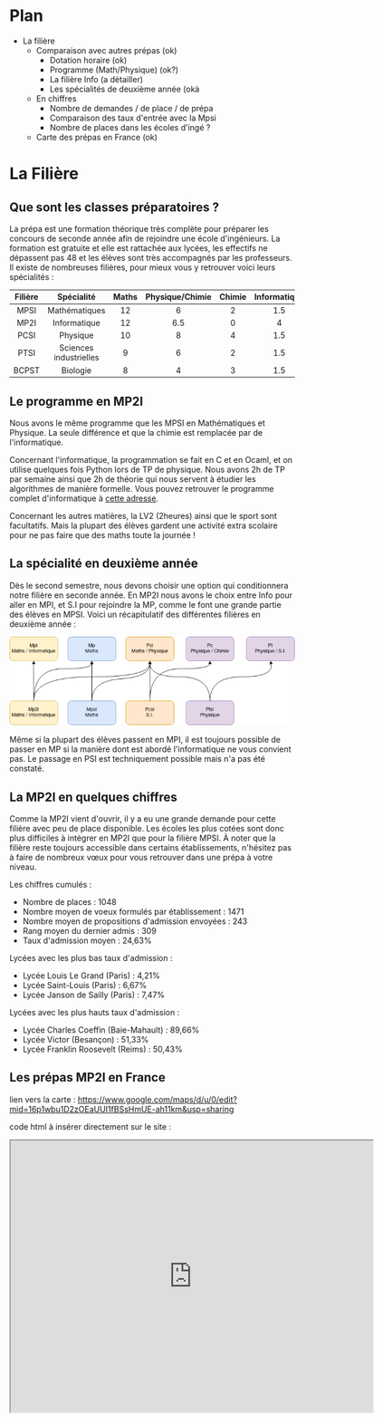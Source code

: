 # Plan
 - La filière
	 -	Comparaison avec autres prépas (ok)
		 -	Dotation horaire (ok)
		 -	Programme (Math/Physique) (ok?)
		 -	La filière Info (a détailler)
		 -	Les spécialités de deuxième année (okà
	 -	En chiffres
		 -	Nombre de demandes / de place / de prépa
		 -	Comparaison des taux d'entrée avec la Mpsi
		 -	Nombre de places dans les écoles d'ingé ?
	 -	Carte des prépas en France (ok)

# La Filière
## Que sont les classes préparatoires ?
La prépa est une formation théorique très complète pour préparer les concours de seconde année afin de rejoindre une école d'ingénieurs.
La formation est gratuite et elle est rattachée aux lycées, les effectifs ne dépassent pas 48 et les élèves sont très accompagnés par les professeurs.
Il existe de nombreuses filières, pour mieux vous y retrouver voici leurs spécialités :

| Filière  |       Spécialité       | Maths | Physique/Chimie | Chimie | Informatique |  SI  | LV1 | Français | SVT |
|:--------:|:----------------------:|:----:|:---------------:|:------:|:------------:|:----:|:---:|:--------:|:---:|
|   MPSI   |      Mathématiques      |  12  |        6        |    2   |      1.5     |   2  |  2  |     2    |  0  |
|   MP2I   |      Informatique      |  12  |       6.5       |    0   |       4      |   2  |  2  |     2    |  0  |
|   PCSI   |        Physique        |  10  |        8        |    4   |      1.5     |   4  |  2  |     2    |  0  |
|   PTSI   | Sciences industrielles |   9  |        6        |    2   |      1.5     | 8h30 |  2  |     2    |  0  |
|   BCPST  |        Biologie        |   8  |        4        |    3   |      1.5     |   0  |  2  |     2    |  8  |


## Le programme en MP2I
Nous avons le même programme que les MPSI en Mathématiques et Physique. La seule différence et que la chimie est remplacée par de l'informatique.

Concernant l'informatique, la programmation se fait en C et en Ocaml, et on utilise quelques fois Python lors de TP de physique.
Nous avons 2h de TP par semaine ainsi que 2h de théorie qui nous servent à étudier les algorithmes de manière formelle.
Vous pouvez retrouver le programme complet d'informatique à [cette adresse](https://cache.media.education.gouv.fr/file/SPE1-MEN-MESRI-4-2-2021/64/6/spe777_annexe_1373646.pdf).

 Concernant les autres matières, la LV2 (2heures) ainsi que le sport sont facultatifs.
 Mais la plupart des élèves gardent une activité extra scolaire pour ne pas faire que des maths toute la journée !
 
## La spécialité en deuxième année
Dès le second semestre, nous devons choisir une option qui conditionnera notre filière en seconde année.
En MP2I nous avons le choix entre Info pour aller en MPI, et S.I pour rejoindre la MP, comme le font une grande partie des élèves en MPSI.
Voici un récapitulatif des différentes filières en deuxième année :

![Spécialités en deuxième année](Deuxième_année.png)

Même si la plupart des élèves passent en MPI, il est toujours possible de passer en MP si la manière dont est abordé l'informatique ne vous convient pas.
Le passage en PSI est techniquement possible mais n'a pas été constaté.

## La MP2I en quelques chiffres
Comme la MP2I vient d'ouvrir, il y a eu une grande demande pour cette filière avec peu de place disponible.
Les écoles les plus cotées sont donc plus difficiles à intégrer en MP2I que pour la filière  MPSI.
À noter que la filière reste toujours accessible dans certains établissements, n'hésitez pas à faire de nombreux vœux pour vous retrouver dans une prépa à votre niveau.

Les chiffres cumulés :
- Nombre de places : 1048
- Nombre moyen de voeux formulés par établissement : 1471
- Nombre moyen de propositions d'admission envoyées : 243
- Rang moyen du dernier admis : 309
- Taux d'admission moyen : 24,63%

Lycées avec les plus bas taux d'admission :
- Lycée Louis Le Grand (Paris) : 4,21%
- Lycée Saint-Louis (Paris) : 6,67%
- Lycée Janson de Sailly (Paris) : 7,47%
    
Lycées avec les plus hauts taux d'admission :
- Lycée Charles Coeffin (Baie-Mahault) : 89,66%
- Lycée Victor (Besançon) : 51,33%
- Lycée Franklin Roosevelt (Reims) : 50,43%

## Les prépas MP2I en France

lien vers la carte : https://www.google.com/maps/d/u/0/edit?mid=16p1wbu1D2zOEaUUI1fBSsHmUE-ah11km&usp=sharing

code html à insérer directement sur le site : 
<iframe src="https://www.google.com/maps/d/embed?mid=16p1wbu1D2zOEaUUI1fBSsHmUE-ah11km&hl=fr" width="640" height="480"></iframe>
